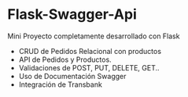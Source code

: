 # Flask-Swagger-Api

Mini Proyecto completamente desarrollado con Flask
- CRUD de Pedidos Relacional con productos
- API de Pedidos y Productos.
- Validaciones de POST, PUT, DELETE, GET..
- Uso de Documentación Swagger
- Integración de Transbank
